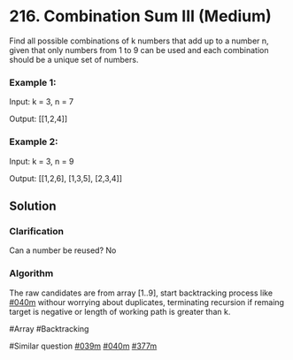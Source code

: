 # 216. Combination Sum III (Medium)

Find all possible combinations of k numbers that add up to a number n, given that only numbers from 1 to 9 can be used and each combination should be a unique set of numbers.

### Example 1:
Input: k = 3, n = 7

Output: [[1,2,4]]

### Example 2:
Input: k = 3, n = 9

Output: [[1,2,6], [1,3,5], [2,3,4]]

## Solution
### Clarification
Can a number be reused? No

### Algorithm
The raw candidates are from array [1..9], start backtracking process like [#040m](../p040m/README.md) withour worrying about duplicates, terminating recursion if remaing target is negative or length of working path is greater than k.

#Array #Backtracking

#Similar question [#039m](../p039m/README.md) [#040m](../p040m/README.md) [#377m](../p377m/README.md)
